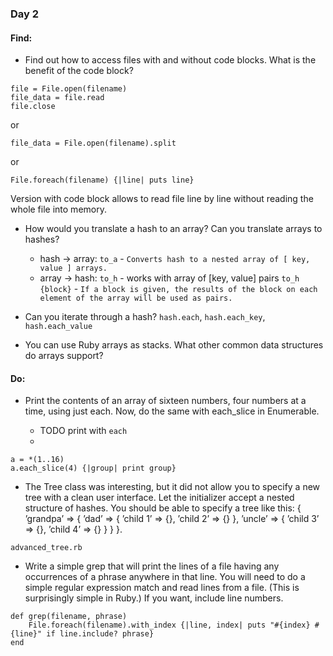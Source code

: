### Day 2

#### Find:

* Find out how to access files with and without code blocks. What is the benefit of the code block?
```
file = File.open(filename)
file_data = file.read
file.close
```

or

```
file_data = File.open(filename).split
```

or

```
File.foreach(filename) {|line| puts line}
```
Version with code block allows to read file line by line without reading the whole file into memory.


* How would you translate a hash to an array? Can you translate arrays to hashes?
  * hash -> array: `to_a` - `Converts hash to a nested array of [ key, value ] arrays.`
  * array -> hash: `to_h` - works with array of [key, value] pairs 
`to_h {block}` - `If a block is given, the results of the block on each element of the array will be used as pairs.`

* Can you iterate through a hash?
`hash.each`, `hash.each_key`, `hash.each_value`

* You can use Ruby arrays as stacks. What other common data structures do arrays support?


#### Do:

* Print the contents of an array of sixteen numbers, four numbers at a time, using just each. Now, do the same with each_slice in Enumerable.

  * TODO print with `each`
  * 
```
a = *(1..16)
a.each_slice(4) {|group| print group}
```


* The Tree class was interesting, but it did not allow you to specify a new tree with a clean user interface. Let the initializer accept a nested structure of hashes. You should be able to specify a tree like this: 
{
	’grandpa’ => { 
		’dad’ => {
			’child 1’ => {}, 
			’child 2’ => {} 
		}, 
		’uncle’ => {
			’child 3’ => {}, 
			’child 4’ => {} 
		} 
	}
}.

`advanced_tree.rb`

* Write a simple grep that will print the lines of a file having any occurrences of a phrase anywhere in that line. You will need to do a simple regular expression match and read lines from a file. (This is surprisingly simple in Ruby.) If you want, include line numbers. 

```
def grep(filename, phrase)
	File.foreach(filename).with_index {|line, index| puts "#{index} #{line}" if line.include? phrase}
end
```